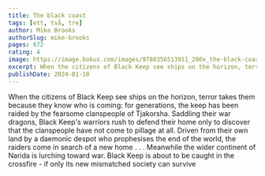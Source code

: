```yaml
---
title: The black coast
tags: [ett, två, tre]
author: Mike Brooks
authorSlug: mike-brooks
pages: 672
rating: 4
image: https://image.bokus.com/images/9780356513911_200x_the-black-coast_haftad
excerpt: When the citizens of Black Keep see ships on the horizon, terror takes them because they know who is coming for generations, the keep has been raided by the fearsome clanspeople of Tjakorsha. Saddling their war dragons, Black Keep's warriors rush to defend their home only to discover that the clanspeople have not come to pillage at all. Driven from their own land by a daemonic despot who prophesises the end of the world, the raiders come in search of a new home . . . Meanwhile the wider continent of Narida is lurching toward war. Black Keep is about to be caught in the crossfire - if only its new mismatched society can survive
publishDate: 2024-01-10
---
```


When the citizens of Black Keep see ships on the horizon, terror takes them because they know who is coming: for generations, the keep has been raided by the fearsome clanspeople of Tjakorsha. Saddling their war dragons, Black Keep's warriors rush to defend their home only to discover that the clanspeople have not come to pillage at all. Driven from their own land by a daemonic despot who prophesises the end of the world, the raiders come in search of a new home . . . Meanwhile the wider continent of Narida is lurching toward war. Black Keep is about to be caught in the crossfire - if only its new mismatched society can survive
